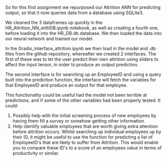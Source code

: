 So for this first assignment we repurposed our Attrition ANN for predicting output, so that it now queries data from a database using SQLite3. 

We cleaned the 3 dataframes up quickly in the HR_Attrition_NN_withDB.ipynb notebook, as well as creating a fourth one, before loading it into the HR_DB.db database. We then loaded the data into our neural network and trained our model. 

In the Gradio_interface_attrition.ipynb we then load in the model and .db files from the github repository, whereafter we created 2 interfaces. 
The first of these was to let the user predict their own attrition using sliders to affect the input tensor, in order to produce an output prediction.

The second interface is for searching up an EmployeeID and using a query built into the prediction function, the interface will fetch the variables for that EmployeeID and produce an output for that employee.

This functionality could be useful had the model not been terrible at predictions, and if some of the other variables had been properly tested. It could:
1. Possibly help with the initial screening process of new employees by having them fill a survey or somehow getting other information.
2. Help identify valuable employees that are worth giving extra attention before attrition occurs. Whilst searching up individual employees up by their ID, it might be useful to use the function for predicting a list of EmployeeID's that are likely to suffer from Attrition. This would enable you to compare these ID's to a score of an employees value in terms of productivity or similar.
